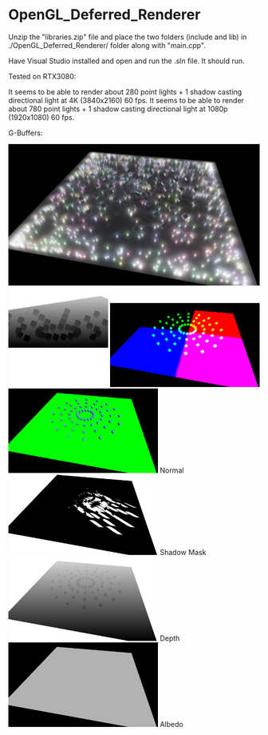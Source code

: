 # OpenGL_Deferred_Renderer

Unzip the "libraries.zip" file and place the two folders (include and lib) in ./OpenGL_Deferred_Renderer/ folder along with "main.cpp".

Have Visual Studio installed and open and run the .sln file. It should run.

Tested on RTX3080:

It seems to be able to render about 280 point lights + 1 shadow casting directional light at 4K (3840x2160) 60 fps.
It seems to be able to render about 780 point lights + 1 shadow casting directional light at 1080p (1920x1080) 60 fps.

G-Buffers:
<div class="row">
  <img src="Examples/FinishedHD.png?raw=true" width="1000">
  <img src="Examples/lightViewDepthHD.png?raw=true" width="200">
  <img src="Examples/PositionHD.png?raw=true" width="300">
  <img src="Examples/NormalHD.png?raw=true" width="300">
  Normal
  
  <img src="Examples/ShadowMaskHD.png?raw=true" width="300">
  Shadow Mask
  <img src="Examples/DepthHD.png?raw=true" width="300">
  Depth
  <img src="Examples/AlbedoHD.png?raw=true" width="300">
  Albedo
</div>
